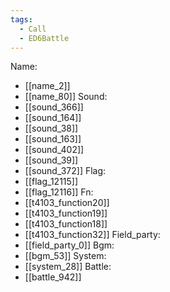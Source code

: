 ```yaml
---
tags:
  - Call
  - ED6Battle
---
```

Name:
- [[name_2]]
- [[name_80]]
Sound:
- [[sound_366]]
- [[sound_164]]
- [[sound_38]]
- [[sound_163]]
- [[sound_402]]
- [[sound_39]]
- [[sound_372]]
Flag:
- [[flag_12115]]
- [[flag_12116]]
Fn:
- [[t4103_function20]]
- [[t4103_function19]]
- [[t4103_function18]]
- [[t4103_function32]]
Field_party:
- [[field_party_0]]
Bgm:
- [[bgm_53]]
System:
- [[system_28]]
Battle:
- [[battle_942]]
